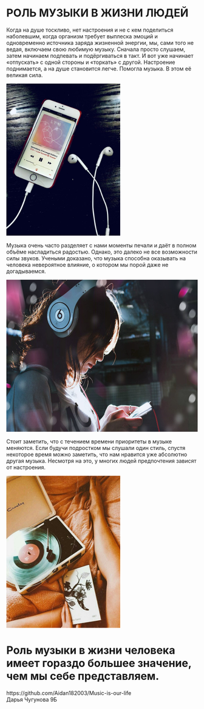 # РОЛЬ МУЗЫКИ В ЖИЗНИ ЛЮДЕЙ
<head>
    </head>
    <body>
  <p>Когда на душе тоскливо, нет настроения и не с кем поделиться наболевшим, когда организм требует выплеска эмоций и одновременно источника заряда жизненной энергии, мы, сами того не ведая, включаем свою любимую музыку. Сначала просто слушаем, затем начинаем подпевать и подёргиваться в такт. И вот уже начинает «отпускать» с одной стороны и «торкать» с другой. Настроение поднимается, а на душе становится легче. Помогла музыка. В этом её великая сила.
  </p>
<img src="https://github.com/Aidan182003/Music-is-our-life2/blob/main/%D1%82%D0%B5%D0%BB%D0%B5%D1%84%D0%BE%D0%BD%20%D0%B8%20%D0%BD%D0%B0%D1%83%D1%88%D0%BD%D0%B8%D0%BA%D0%B8.jpg" width="300" height="400">
<p>Музыка очень часто разделяет с нами моменты печали и даёт в полном объёме насладиться радостью. Однако, это далеко не все возможности силы звуков. Учеными доказано, что музыка способна оказывать на человека невероятное влияние, о котором мы порой даже не догадываемся.
    </p>
<img src="https://github.com/Aidan182003/Music-is-our-life2/blob/main/%D0%B4%D0%B5%D0%B2%D1%83%D1%88%D0%BA%D0%B0%20%D0%B2%20%D0%BD%D0%B0%D1%83%D1%88%D0%BD%D0%B8%D0%BA%D0%B0%D1%85.jpg"width="600" height="400">
<p>Стоит заметить, что с течением времени приоритеты в музыке меняются. Если будучи подростком мы слушали один стиль, спустя некоторое время можно заметить, что нам нравится уже абсолютно другая музыка. Несмотря на это, у многих людей предпочтения зависят от настроения.
    </p>
    <img src="https://github.com/Aidan182003/Music-is-our-life2/blob/main/%D0%BF%D0%BB%D0%B0%D1%81%D1%82%D0%B8%D0%BD%D0%BA%D0%B8.jpg" width="300" height="400">
    <h1>Роль музыки в жизни человека имеет гораздо большее значение, чем мы себе представляем. </h1>
    https://github.com/Aidan182003/Music-is-our-life
       <footer>
     Дарья Чугунова 9Б
        </footer>
    <html>
